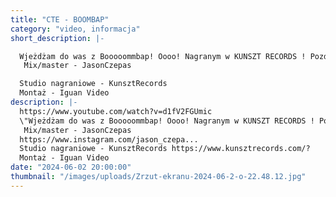 ```yaml
---
title: "CTE - BOOMBAP"
category: "video, informacja"
short_description: |-

  Wjeżdżam do was z Booooommbap! Oooo! Nagranym w KUNSZT RECORDS ! Pozdro Marecki za ujęcia (ziomek miał zakwasy) 😂 Jak to bywa w dzisiejszych czasach… no cóż trzeba podtrzymywać klase w Polskm HipHopie i przywrócić to stiloo do żywych ! JAZDA!
   Mix/master - JasonCzepas

  Studio nagraniowe - KunsztRecords
  Montaż - Iguan Video
description: |-
  https://www.youtube.com/watch?v=d1fV2FGUmic
  \"Wjeżdżam do was z Booooommbap! Oooo! Nagranym w KUNSZT RECORDS ! Pozdro Marecki za ujęcia (ziomek miał zakwasy) 😂 Jak to bywa w dzisiejszych czasach… no cóż trzeba podtrzymywać klase w Polskm HipHopie i przywrócić to stiloo do żywych ! JAZDA!\"
   Mix/master - JasonCzepas
  https://www.instagram.com/jason_czepa...
  Studio nagraniowe - KunsztRecords https://www.kunsztrecords.com/?
  Montaż - Iguan Video
date: "2024-06-02 20:00:00"
thumbnail: "/images/uploads/Zrzut-ekranu-2024-06-2-o-22.48.12.jpg"
---
```

